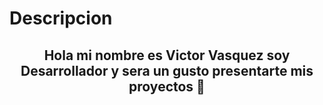 # Descripcion
## <div align="center">Hola mi nombre es Victor Vasquez soy Desarrollador y sera un gusto presentarte mis proyectos 🚀</div>  

<br/>

<style>
    .blue {
        background-color: #0074D9;
    }


# Lenguajes 
<div class="blue" align="center">  
<img src="https://raw.githubusercontent.com/VictorVasquezZT2005/VictorVasquezZT2005-Cloud/main/img/html5.svg" height="200">
<img src="https://raw.githubusercontent.com/VictorVasquezZT2005/VictorVasquezZT2005-Cloud/main/img/css.svg" height="200">
<img src="https://raw.githubusercontent.com/VictorVasquezZT2005/VictorVasquezZT2005-Cloud/main/img/js.svg" height="200">
<img src="https://raw.githubusercontent.com/VictorVasquezZT2005/VictorVasquezZT2005-Cloud/main/img/node.svg" height="200">
<img src="https://raw.githubusercontent.com/VictorVasquezZT2005/VictorVasquezZT2005-Cloud/main/img/rust.svg" height="200">
</div>

